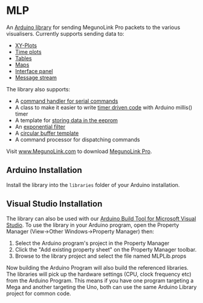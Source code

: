 MLP
===

An [Arduino library](http://www.megunolink.com/documentation/arduino-libraries/) for sending MegunoLink Pro packets to the various visualisers.
Currently supports sending data to:

* [XY-Plots](http://www.megunolink.com/documentation/plotting/)
* [Time plots](http://www.megunolink.com/documentation/plotting/)
* [Tables](http://www.megunolink.com/documentation/table/)
* [Maps](http://www.megunolink.com/documentation/mapping/)
* [Interface panel](http://www.megunolink.com/documentation/interface-panel/)
* [Message stream](http://www.megunolink.com/documentation/monitoring-data/)

The library also supports:

* A [command handler for serial commands](http://www.megunolink.com/documentation/arduino-libraries/serial-command-handler/)
* A class to make it easier to write [timer driven code](http://www.megunolink.com/documentation/arduino-libraries/arduino-timer/) with Arduino millis() timer
* A template for [storing data in the eeprom](http://www.megunolink.com/documentation/arduino-libraries/eepromstore/)
* An [exponential filter](http://www.megunolink.com/documentation/arduino-libraries/exponential-filter/)
* A [circular buffer template](http://www.megunolink.com/documentation/arduino-libraries/circular-buffer/)
* A command processor for dispatching commands

Visit www.MegunoLink.com to download [MegunoLink Pro](http://www.MegunoLink.com). 

Arduino Installation
--------------------
Install the library into the `libraries` folder of your Arduino installation. 

Visual Studio Installation
--------------------------
The library can also be used with our [Arduino Build Tool for Microsoft Visual Studio](http://www.megunolink.com/building-arduino-programs-with-microsoft-visual-studio/). To
use the library in your Arduino program, open the Property Manager (View&rarr;Other Windows&rarr;Property Manager) then:

1. Select the Arduino program's project in the Property Manager
1. Click the "Add existing property sheet" on the Property Manager toolbar. 
1. Browse to the library project and select the file named MLPLib.props

Now building the Arduino Program will also build the referenced libraries. The libraries will pick up the hardware settings (CPU, clock frequency etc) from the Arduino Program. This means if you have one 
program targeting a Mega and another targeting the Uno, both can use the same Arduino Library project
for common code.